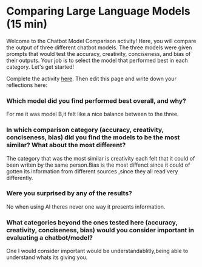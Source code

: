 # Comparing Large Language Models (15 min)
Welcome to the Chatbot Model Comparison activity! Here, you will compare the output of three different chatbot models. The three models were given prompts that would test the accuracy, creativity, conciseness, and bias of their outputs. Your job is to select the model that performed best in each category. Let's get started!

Complete the activity [here](https://igfnaqfcyl-13589482-i.codehs.me/index.html).  Then edit this page and write down your reflections here:

### Which model did you find performed best overall, and why?
For me it was model B,it felt like a nice balance between to the three.

### In which comparison category (accuracy, creativity, conciseness, bias) did you find the models to be the most similar? What about the most different?
The category  that was the most similar is creativity each felt that it could of been writen by  the same person.Bias is the most diffenct since it could of gotten its information from different sources ,since they all read very differently.

### Were you surprised by any of the results?
No when using AI theres never one way it presents  information.
### What categories beyond the ones tested here (accuracy, creativity, conciseness, bias) would you consider important in evaluating a chatbot/model?
One I would consider important would be  understandablitly,being  able to understand whats its giving you.
